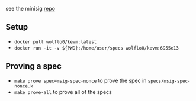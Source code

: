 see the minisig [repo](https://github.com/wolflo/minisig)

## Setup
* `docker pull wolflo0/kevm:latest`
* `docker run -it -v ${PWD}:/home/user/specs wolflo0/kevm:6955e13`

## Proving a spec
* `make prove spec=msig-spec-nonce` to prove the spec in `specs/msig-spec-nonce.k`
* `make prove-all` to prove all of the specs
